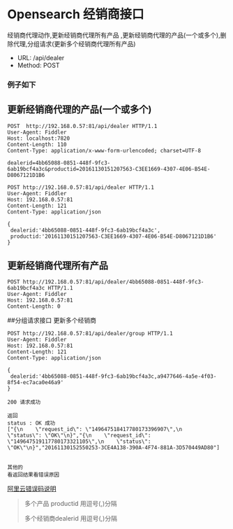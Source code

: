 ﻿
# Opensearch 经销商接口

经销商代理动作,更新经销商代理所有产品 ,更新经销商代理的产品(一个或多个),删除代理,分组请求(更新多个经销商代理所有产品)

 * URL: /api/dealer
 * Method: POST

### 例子如下


## 更新经销商代理的产品(一个或多个)
```
POST  http://192.168.0.57:81/api/dealer HTTP/1.1
User-Agent: Fiddler
Host: localhost:7820
Content-Length: 110
Content-Type: application/x-www-form-urlencoded; charset=UTF-8

dealerid=4bb65088-0851-448f-9fc3-6ab19bcf4a3c&productid=20161130151207563-C3EE1669-4307-4E06-B54E-D8067121D1B6
```

```
POST http://192.168.0.57:81/api/dealer HTTP/1.1
User-Agent: Fiddler
Host: 192.168.0.57:81
Content-Length: 121
Content-Type: application/json

{
 dealerid:'4bb65088-0851-448f-9fc3-6ab19bcf4a3c',
 productid:'20161130151207563-C3EE1669-4307-4E06-B54E-D8067121D1B6'
}
```


## 更新经销商代理所有产品

```
POST http://192.168.0.57:81/api/dealer/4bb65088-0851-448f-9fc3-6ab19bcf4a3c HTTP/1.1
User-Agent: Fiddler
Host: 192.168.0.57:81
Content-Length: 0
```


##分组请求接口 更新多个经销商

```
POST http://192.168.0.57:81/api/dealer/group HTTP/1.1
User-Agent: Fiddler
Host: 192.168.0.57:81
Content-Length: 121
Content-Type: application/json

{
 dealerid:'4bb65088-0851-448f-9fc3-6ab19bcf4a3c,a9477646-4a5e-4f03-8f54-ec7aca0e46a9'
}
```


``` 
200 请求成功

返回
status : OK 成功
["{\n    \"request_id\": \"149647518417780173396907\",\n    \"status\": \"OK\"\n}","{\n    \"request_id\": \"149647519117780173321105\",\n    \"status\": \"OK\"\n}","20161130152550253-3CE4A138-390A-4F74-881A-3D570449AD80"]


其他的
看返回结果看错误原因
```

[阿里云错误码说明](https://help.aliyun.com/document_detail/29146.html?spm=5176.doc29140.2.1.ZPZUKD)

>多个产品 productid 用逗号(,)分隔
>
>多个经销商dealerid 用逗号(,)分隔
